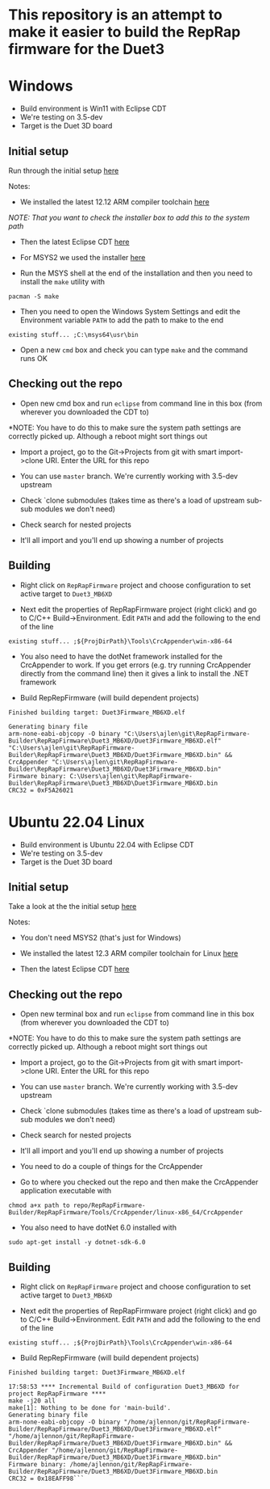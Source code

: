 # This repository is an attempt to make it easier to build the RepRap firmware for the Duet3

# Windows

- Build environment is Win11 with Eclipse CDT
- We're testing on 3.5-dev
- Target is the Duet 3D board

## Initial setup

Run through the initial setup [here](https://github.com/Duet3D/RepRapFirmware/wiki/Building-RepRapFirmware#instructions-for-building-under-windows)

Notes: 

- We installed the latest 12.12 ARM compiler toolchain [here](https://developer.arm.com/-/media/Files/downloads/gnu/12.2.mpacbti-rel1/binrel/arm-gnu-toolchain-12.2.mpacbti-rel1-mingw-w64-i686-arm-none-eabi.exe?rev=2c8597f70cd94dfc9603560fb5da44a4&hash=23CEA8B2920A5A0A3BB64F6109902BB227E29729)

*NOTE: That you want to check the installer box to add this to the system path*

- Then the latest Eclipse CDT [here](https://www.eclipse.org/downloads/packages/release/2023-12/r/eclipse-ide-cc-developers)

- For MSYS2 we used the installer [here](https://github.com/msys2/msys2-installer/releases/download/2024-01-13/msys2-x86_64-20240113.exe)

- Run the MSYS shell at the end of the installation and then you need to install the `make` utility with

```
pacman -S make
```

- Then you need to open the Windows System Settings and edit the Environment variable `PATH` to add the path to make to the end

```
existing stuff... ;C:\msys64\usr\bin
```

- Open a new `cmd` box and check you can type `make` and the command runs OK

## Checking out the repo

- Open new cmd box and run `eclipse` from command line in this box (from wherever you downloaded the CDT to)

*NOTE: You have to do this to make sure the system path settings are correctly picked up. Although a reboot might sort things out 

- Import a project, go to the Git->Projects from git with smart import->clone URI. Enter the URL for this repo

- You can use `master` branch. We're currently working with 3.5-dev upstream

- Check `clone submodules (takes time as there's a load of upstream sub-sub modules we don't need)

- Check search for nested projects

- It'll all import and you'll end up showing a number of projects

## Building

- Right click on `RepRapFirmware` project and choose configuration to set active target to `Duet3_MB6XD`

- Next edit the properties of RepRapFirmware project (right click) and go to C/C++ Build->Environment. Edit `PATH` and add the following to the end of the line

```
existing stuff... ;${ProjDirPath}\Tools\CrcAppender\win-x86-64
```

- You also need to have the dotNet framework installed for the CrcAppender to work. If you get errors (e.g. try running CrcAppender directly from the command line) then it gives a link to install the .NET framework
  
- Build RepRepFirmware (will build dependent projects)

```
Finished building target: Duet3Firmware_MB6XD.elf
 
Generating binary file
arm-none-eabi-objcopy -O binary "C:\Users\ajlen\git\RepRapFirmware-Builder\RepRapFirmware\Duet3_MB6XD/Duet3Firmware_MB6XD.elf" "C:\Users\ajlen\git\RepRapFirmware-Builder\RepRapFirmware\Duet3_MB6XD/Duet3Firmware_MB6XD.bin" && CrcAppender "C:\Users\ajlen\git\RepRapFirmware-Builder\RepRapFirmware\Duet3_MB6XD/Duet3Firmware_MB6XD.bin"
Firmware binary: C:\Users\ajlen\git\RepRapFirmware-Builder\RepRapFirmware\Duet3_MB6XD\Duet3Firmware_MB6XD.bin
CRC32 = 0xF5A26021
```

# Ubuntu 22.04 Linux

- Build environment is Ubuntu 22.04 with Eclipse CDT
- We're testing on 3.5-dev
- Target is the Duet 3D board

## Initial setup

Take a look at the the initial setup [here](https://github.com/Duet3D/RepRapFirmware/wiki/Building-RepRapFirmware#instructions-for-building-under-windows)

Notes: 

- You don't need MSYS2 (that's just for Windows)
  
- We installed the latest 12.3 ARM compiler toolchain for Linux [here](https://developer.arm.com/-/media/Files/downloads/gnu/12.3.rel1/binrel/arm-gnu-toolchain-12.3.rel1-x86_64-arm-none-eabi.tar.xz?rev=dccb66bb394240a98b87f0f24e70e87d&hash=97EE9A221DB712D24F9FB455395AF0D487F61BFE)

- Then the latest Eclipse CDT [here](https://www.eclipse.org/downloads/packages/release/2023-12/r/eclipse-ide-cc-developers)

## Checking out the repo

- Open new terminal box and run `eclipse` from command line in this box (from wherever you downloaded the CDT to)

*NOTE: You have to do this to make sure the system path settings are correctly picked up. Although a reboot might sort things out 

- Import a project, go to the Git->Projects from git with smart import->clone URI. Enter the URL for this repo

- You can use `master` branch. We're currently working with 3.5-dev upstream

- Check `clone submodules (takes time as there's a load of upstream sub-sub modules we don't need)

- Check search for nested projects

- It'll all import and you'll end up showing a number of projects

- You need to do a couple of things for the CrcAppender

- Go to where you checked out the repo and then make the CrcAppender application executable with

```
chmod a+x path to repo/RepRapFirmware-Builder/RepRapFirmware/Tools/CrcAppender/linux-x86_64/CrcAppender
```

- You also need to have dotNet 6.0 installed with

```
sudo apt-get install -y dotnet-sdk-6.0
```

## Building

- Right click on `RepRapFirmware` project and choose configuration to set active target to `Duet3_MB6XD`

- Next edit the properties of RepRapFirmware project (right click) and go to C/C++ Build->Environment. Edit `PATH` and add the following to the end of the line

```
existing stuff... ;${ProjDirPath}\Tools\CrcAppender\win-x86-64
```

- Build RepRepFirmware (will build dependent projects)

```
Finished building target: Duet3Firmware_MB6XD.elf
 
17:58:53 **** Incremental Build of configuration Duet3_MB6XD for project RepRapFirmware ****
make -j20 all 
make[1]: Nothing to be done for 'main-build'.
Generating binary file
arm-none-eabi-objcopy -O binary "/home/ajlennon/git/RepRapFirmware-Builder/RepRapFirmware/Duet3_MB6XD/Duet3Firmware_MB6XD.elf" "/home/ajlennon/git/RepRapFirmware-Builder/RepRapFirmware/Duet3_MB6XD/Duet3Firmware_MB6XD.bin" && CrcAppender "/home/ajlennon/git/RepRapFirmware-Builder/RepRapFirmware/Duet3_MB6XD/Duet3Firmware_MB6XD.bin"
Firmware binary: /home/ajlennon/git/RepRapFirmware-Builder/RepRapFirmware/Duet3_MB6XD/Duet3Firmware_MB6XD.bin
CRC32 = 0x18EAFF98```

